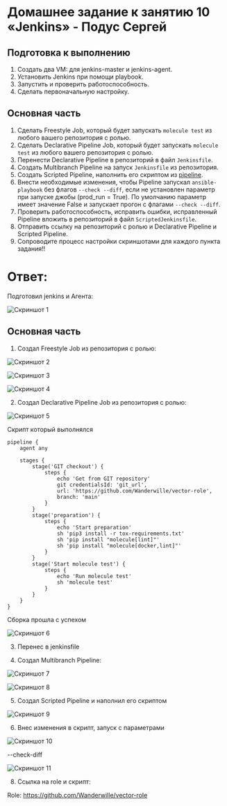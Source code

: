 # Домашнее задание к занятию 10 «Jenkins» - Подус Сергей

## Подготовка к выполнению

1. Создать два VM: для jenkins-master и jenkins-agent.
2. Установить Jenkins при помощи playbook.
3. Запустить и проверить работоспособность.
4. Сделать первоначальную настройку.

## Основная часть

1. Сделать Freestyle Job, который будет запускать `molecule test` из любого вашего репозитория с ролью.
2. Сделать Declarative Pipeline Job, который будет запускать `molecule test` из любого вашего репозитория с ролью.
3. Перенести Declarative Pipeline в репозиторий в файл `Jenkinsfile`.
4. Создать Multibranch Pipeline на запуск `Jenkinsfile` из репозитория.
5. Создать Scripted Pipeline, наполнить его скриптом из [pipeline](./pipeline).
6. Внести необходимые изменения, чтобы Pipeline запускал `ansible-playbook` без флагов `--check --diff`, если не установлен параметр при запуске джобы (prod_run = True). По умолчанию параметр имеет значение False и запускает прогон с флагами `--check --diff`.
7. Проверить работоспособность, исправить ошибки, исправленный Pipeline вложить в репозиторий в файл `ScriptedJenkinsfile`.
8. Отправить ссылку на репозиторий с ролью и Declarative Pipeline и Scripted Pipeline.
9. Сопроводите процесс настройки скриншотами для каждого пункта задания!!


# Ответ:

Подготовил jenkins и Агента:

![Скриншот 1](https://github.com/Wanderwille/scrinshot/blob/scrin2/Настройка%20jenkins.png)

## Основная часть

1. Создал Freestyle Job из репозитория с ролью:

![Скриншот 2](https://github.com/Wanderwille/scrinshot/blob/scrin2/1%20задание.png)

![Скриншот 3](https://github.com/Wanderwille/scrinshot/blob/scrin2/успешно-1задание.png)

![Скриншот 4](https://github.com/Wanderwille/scrinshot/blob/scrin2/шаг%20сборки.png)

2. Создал Declarative Pipeline Job из репозитория с ролью:

![Скриншот 5](https://github.com/Wanderwille/scrinshot/blob/scrin2/задание%202.png)

Скрипт который выполнялся

```
pipeline {
    agent any

    stages {
        stage('GIT checkout') {
            steps {
                echo 'Get from GIT repository'
                git credentialsId: 'git_url',
                url: 'https://github.com/Wanderwille/vector-role',
                branch: 'main'
            }
        }
        stage('preparation') {
            steps {
                echo 'Start preparation'
                sh 'pip3 install -r tox-requirements.txt'
                sh 'pip install "molecule[lint]"'
                sh 'pip install "molecule[docker,lint]"'
            }
        }
        stage('Start molecule test') {
            steps {
                echo 'Run molecule test'
                sh 'molecule test'
            }
        }
    }
}
```

Сборка прошла с успехом

![Скриншот 6](https://github.com/Wanderwille/scrinshot/blob/scrin2/задание2%20успех.png)

3. Перенес в jenkinsfile

4. Создал Multibranch Pipeline:

![Скриншот 7](https://github.com/Wanderwille/scrinshot/blob/scrin2/zadanie4.png)

![Скриншот 8](https://github.com/Wanderwille/scrinshot/blob/scrin2/zadanie4-succus.png)


5. Создал Scripted Pipeline и наполнил его скриптом

![Скриншот 9](https://github.com/Wanderwille/scrinshot/blob/scrin2/zadanie5.png)

6. Внес изменения в скрипт, запуск с параметрами

![Скриншот 10](https://github.com/Wanderwille/scrinshot/blob/scrin2/не%20прод%206%20задание.png)

--check-diff

![Скриншот 11](https://github.com/Wanderwille/scrinshot/blob/scrin2/запуск%20--check.png)

8. Ссылка на role и скрипт:

Role: https://github.com/Wanderwille/vector-role



